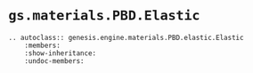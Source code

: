 # `gs.materials.PBD.Elastic`

```{eval-rst}  
.. autoclass:: genesis.engine.materials.PBD.elastic.Elastic
    :members:
    :show-inheritance:
    :undoc-members:
```
